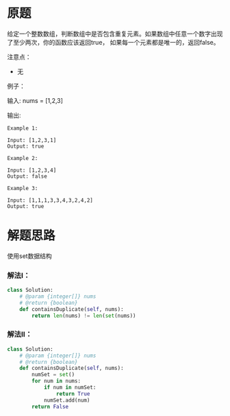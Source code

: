# 原题
给定一个整数数组，判断数组中是否包含重复元素。如果数组中任意一个数字出现了至少两次，你的函数应该返回true，
如果每一个元素都是唯一的，返回false。

注意点：

  - 无

例子：

输入: nums = [1,2,3]

输出:

```
Example 1:

Input: [1,2,3,1]
Output: true

Example 2:

Input: [1,2,3,4]
Output: false

Example 3:

Input: [1,1,1,3,3,4,3,2,4,2]
Output: true
```
# 解题思路
使用set数据结构

### 解法I：

```python
class Solution:
    # @param {integer[]} nums
    # @return {boolean}
    def containsDuplicate(self, nums):
        return len(nums) != len(set(nums))
```

### 解法II：

```python
class Solution:
    # @param {integer[]} nums
    # @return {boolean}
    def containsDuplicate(self, nums):
        numSet = set()
        for num in nums:
            if num in numSet:
                return True
            numSet.add(num)
        return False
```

